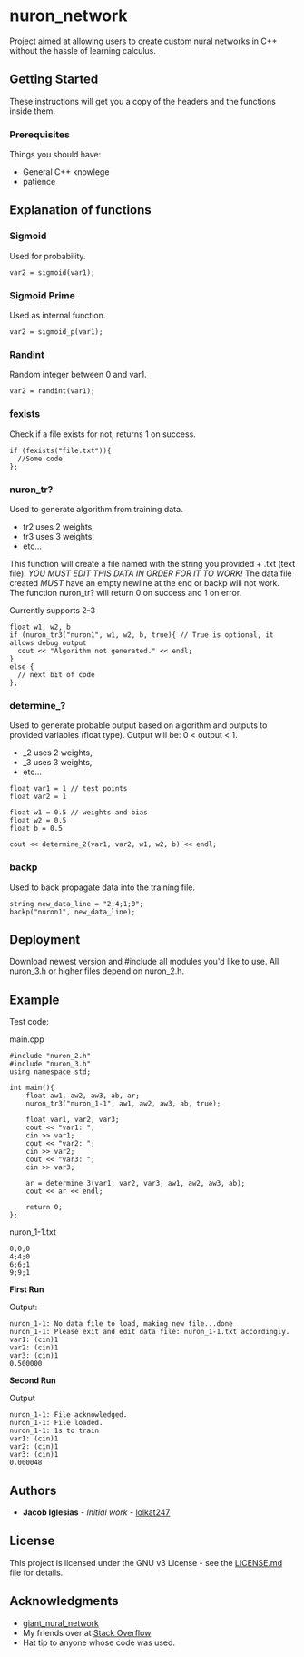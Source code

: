 # nuron_network

Project aimed at allowing users to create custom nural networks in C++ without the hassle of learning calculus.

## Getting Started

These instructions will get you a copy of the headers and the functions inside them.

### Prerequisites

Things you should have:
* General C++ knowlege
* patience

## Explanation of functions

### Sigmoid
Used for probability.
```
var2 = sigmoid(var1);
```

### Sigmoid Prime
Used as internal function.
```
var2 = sigmoid_p(var1);
```

### Randint
Random integer between 0 and var1.
```
var2 = randint(var1);
```

### fexists
Check if a file exists for not, returns 1 on success.
```
if (fexists("file.txt")){
  //Some code
};
```

### nuron_tr?
Used to generate algorithm from training data.

* tr2 uses 2 weights,
* tr3 uses 3 weights,
* etc...

This function will create a file named with the string you provided + .txt (text file).
_YOU MUST EDIT THIS DATA IN ORDER FOR IT TO WORK!_
The data file created _MUST_ have an empty newline at the end or backp will not work.
The function nuron_tr? will return 0 on success and 1 on error.

Currently supports 2-3
```
float w1, w2, b
if (nuron_tr3("nuron1", w1, w2, b, true){ // True is optional, it allows debug output
  cout << "Algorithm not generated." << endl;
}
else {
  // next bit of code
};
```

### determine_?
Used to generate probable output based on algorithm and outputs to provided variables (float type).
Output will be: 0 < output < 1.

* _2 uses 2 weights,
* _3 uses 3 weights,
* etc...

```
float var1 = 1 // test points
float var2 = 1

float w1 = 0.5 // weights and bias
float w2 = 0.5
float b = 0.5

cout << determine_2(var1, var2, w1, w2, b) << endl;
```

### backp
Used to back propagate data into the training file.
```
string new_data_line = "2;4;1;0";
backp("nuron1", new_data_line);
```

## Deployment

Download newest version and #include all modules you'd like to use.
All nuron_3.h or higher files depend on nuron_2.h.

## Example

Test code:

main.cpp
```
#include "nuron_2.h"
#include "nuron_3.h"
using namespace std;

int main(){
    float aw1, aw2, aw3, ab, ar;
    nuron_tr3("nuron_1-1", aw1, aw2, aw3, ab, true);

    float var1, var2, var3;
    cout << "var1: ";
    cin >> var1;
    cout << "var2: ";
    cin >> var2;
    cout << "var3: ";
    cin >> var3;

    ar = determine_3(var1, var2, var3, aw1, aw2, aw3, ab);
    cout << ar << endl;

    return 0;
};
```

nuron_1-1.txt
```
0;0;0
4;4;0
6;6;1
9;9;1

```

**First Run**

Output:
```
nuron_1-1: No data file to load, making new file...done
nuron_1-1: Please exit and edit data file: nuron_1-1.txt accordingly.
var1: (cin)1
var2: (cin)1
var3: (cin)1
0.500000
```

**Second Run**

Output
```
nuron_1-1: File acknowledged.
nuron_1-1: File loaded.
nuron_1-1: 1s to train
var1: (cin)1
var2: (cin)1
var3: (cin)1
0.000048
```
## Authors

* **Jacob Iglesias** - *Initial work* - [lolkat247](https://github.com/lolkat247)

## License

This project is licensed under the GNU v3 License - see the [LICENSE.md](LICENSE.md) file for details.

## Acknowledgments

* [giant_nural_network](https://www.youtube.com/user/LogicGodTV)
* My friends over at [Stack Overflow](https://stackoverflow.com)
* Hat tip to anyone whose code was used.
